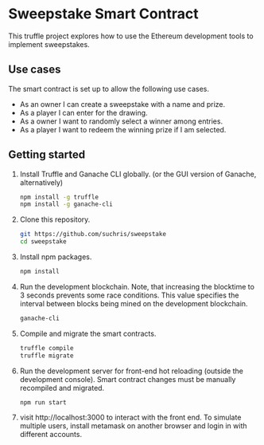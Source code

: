 # Sweepstake Smart Contract

This truffle project explores how to use the Ethereum development tools to implement sweepstakes.

## Use cases

The smart contract is set up to allow the following use cases.
  * As an owner I can create a sweepstake with a name and prize.
  * As a player I can enter for the drawing.
  * As a owner I want to randomly select a winner among entries.
  * As a player I want to redeem the winning prize if I am selected.

## Getting started

1. Install Truffle and Ganache CLI globally. (or the GUI version of Ganache, alternatively)
    ```sh
    npm install -g truffle
    npm install -g ganache-cli
    ```

2. Clone this repository.
    ```sh
    git https://github.com/suchris/sweepstake
    cd sweepstake
    ```

3. Install npm packages.
    ```sh
    npm install
    ```

4. Run the development blockchain. Note, that increasing the blocktime to 3
   seconds prevents some race conditions. This value specifies the interval
   between blocks being mined on the development blockchain.
    ```sh
    ganache-cli
    ```

5. Compile and migrate the smart contracts.
    ```sh
    truffle compile
    truffle migrate
    ```

6. Run the development server for front-end hot reloading (outside the development console). Smart contract changes must be manually recompiled and migrated.
    ```sh
    npm run start
    ```
7. visit http://localhost:3000 to interact with the front end. To simulate
   multiple users, install metamask on another browser and login in with
   different accounts.

